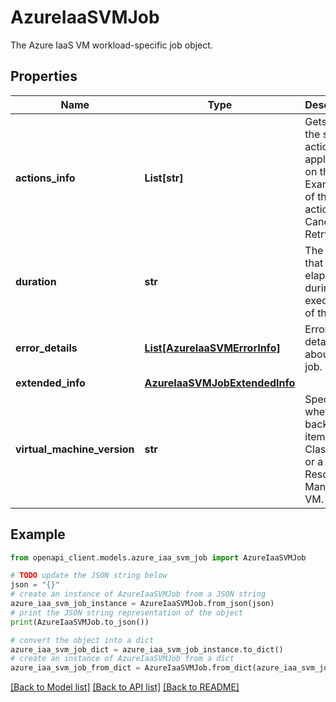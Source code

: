 # AzureIaaSVMJob

The Azure IaaS VM workload-specific job object.

## Properties

Name | Type | Description | Notes
------------ | ------------- | ------------- | -------------
**actions_info** | **List[str]** | Gets or sets the state, or actions, applicable on this job. Examples of the actions are: Cancel or Retry. | [optional] 
**duration** | **str** | The time that elapsed during the execution of this job. | [optional] 
**error_details** | [**List[AzureIaaSVMErrorInfo]**](AzureIaaSVMErrorInfo.md) | Error details about this job. | [optional] 
**extended_info** | [**AzureIaaSVMJobExtendedInfo**](AzureIaaSVMJobExtendedInfo.md) |  | [optional] 
**virtual_machine_version** | **str** | Specifies whether the backup item is a Classic VM or a Resource Manager VM. | [optional] 

## Example

```python
from openapi_client.models.azure_iaa_svm_job import AzureIaaSVMJob

# TODO update the JSON string below
json = "{}"
# create an instance of AzureIaaSVMJob from a JSON string
azure_iaa_svm_job_instance = AzureIaaSVMJob.from_json(json)
# print the JSON string representation of the object
print(AzureIaaSVMJob.to_json())

# convert the object into a dict
azure_iaa_svm_job_dict = azure_iaa_svm_job_instance.to_dict()
# create an instance of AzureIaaSVMJob from a dict
azure_iaa_svm_job_from_dict = AzureIaaSVMJob.from_dict(azure_iaa_svm_job_dict)
```
[[Back to Model list]](../README.md#documentation-for-models) [[Back to API list]](../README.md#documentation-for-api-endpoints) [[Back to README]](../README.md)


